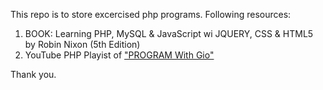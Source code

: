 This repo is to store excercised php programs.
Following resources:
1) BOOK: Learning PHP, MySQL & JavaScript wi JQUERY, CSS & HTML5 by Robin Nixon (5th Edition)
2) YouTube PHP Playist of ["PROGRAM With Gio"]([url](https://www.youtube.com/watch?v=sVbEyFZKgqk&list=PLr3d3QYzkw2xabQRUpcZ_IBk9W50M9pe-))

Thank you.

